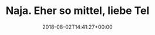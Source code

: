 ---
retweeted: false
source: <a href="http://www.samruston.co.uk" rel="nofollow">Flamingo for Android</a>
entities:
  user_mentions: []
  urls: []
  symbols: []
  media:
  - expanded_url: https://twitter.com/bascht/status/1025028810591412224/photo/1
    indices:
    - '37'
    - '60'
    url: https://t.co/Y5aa6GcJff
    media_url: http://pbs.twimg.com/media/DjmiRT8XoAAMfPa.jpg
    id_str: '1025028808498454528'
    id: '1025028808498454528'
    media_url_https: https://pbs.twimg.com/media/DjmiRT8XoAAMfPa.jpg
    sizes:
      medium:
        w: '675'
        h: '1200'
        resize: fit
      large:
        w: '1080'
        h: '1920'
        resize: fit
      small:
        w: '383'
        h: '680'
        resize: fit
      thumb:
        w: '150'
        h: '150'
        resize: crop
    type: photo
    display_url: pic.twitter.com/Y5aa6GcJff
  hashtags: []
display_text_range:
- '0'
- '60'
favorite_count: '1'
id_str: '1025028810591412224'
truncated: false
retweet_count: '0'
id: '1025028810591412224'
possibly_sensitive: false
created_at: Thu Aug 02 14:41:27 +0000 2018
favorited: false
full_text: Naja. Eher so mittel, liebe Telekom.
lang: de
extended_entities:
  media:
  - expanded_url: https://twitter.com/bascht/status/1025028810591412224/photo/1
    indices:
    - '37'
    - '60'
    url: https://t.co/Y5aa6GcJff
    media_url: http://pbs.twimg.com/media/DjmiRT8XoAAMfPa.jpg
    id_str: '1025028808498454528'
    id: '1025028808498454528'
    media_url_https: https://pbs.twimg.com/media/DjmiRT8XoAAMfPa.jpg
    sizes:
      medium:
        w: '675'
        h: '1200'
        resize: fit
      large:
        w: '1080'
        h: '1920'
        resize: fit
      small:
        w: '383'
        h: '680'
        resize: fit
      thumb:
        w: '150'
        h: '150'
        resize: crop
    type: photo
    display_url: pic.twitter.com/Y5aa6GcJff
tags:
- pesos:twitter
date: '2018-08-02T14:41:27+00:00'
src: https://twitter.com/bascht/status/1025028810591412224
original_url: https://twitter.com/bascht/status/1025028810591412224
type: twitter_tweet
media_url: https://img.bascht.com/twitter/pbs.twimg.com/media/DjmiRT8XoAAMfPa.jpg
text: Naja. Eher so mittel, liebe Telekom.
title: Naja. Eher so mittel, liebe Tel

---